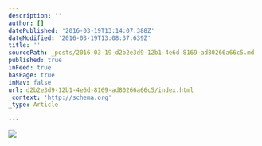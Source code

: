 ```yaml
---
description: ''
author: []
datePublished: '2016-03-19T13:14:07.388Z'
dateModified: '2016-03-19T13:08:37.639Z'
title: ''
sourcePath: _posts/2016-03-19-d2b2e3d9-12b1-4e6d-8169-ad80266a66c5.md
published: true
inFeed: true
hasPage: true
inNav: false
url: d2b2e3d9-12b1-4e6d-8169-ad80266a66c5/index.html
_context: 'http://schema.org'
_type: Article

---
```

![](https://the-grid-user-content.s3-us-west-2.amazonaws.com/02053520-4344-4de6-9199-4ab33e84b637.png)